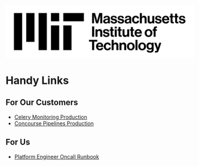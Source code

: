 ![MIT Logo 3 Line Black](/images/mit_lockup_std-three-line_rgb_black.png)

# Handy Links

## For Our Customers
- [Celery Monitoring Production](https://celery-monitoring.odl.mit.edu/)
- [Concourse Pipelines Production](https://cicd.odl.mit.edu/)

## For Us
- [Platform Engineer Oncall Runbook](pages/runbooks/oncall)
